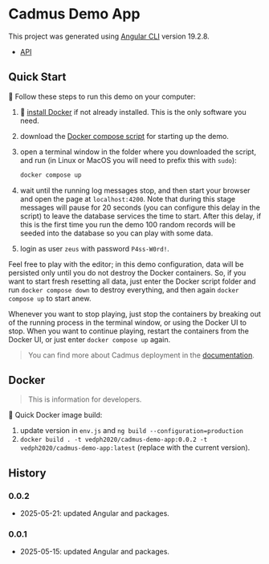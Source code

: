 # Cadmus Demo App

This project was generated using [Angular CLI](https://github.com/angular/angular-cli) version 19.2.8.

- [API](https://github.com/vedph/cadmus-demo-api)

## Quick Start

🚀 Follow these steps to run this demo on your computer:

1. 🐋 [install Docker](https://vedph.github.io/cadmus-doc/deploy/docker.html) if not already installed. This is the only software you need.
2. download the [Docker compose script](./docker-compose.yml) for starting up the demo.
3. open a terminal window in the folder where you downloaded the script, and run (in Linux or MacOS you will need to prefix this with `sudo`):

    ```sh
    docker compose up
    ```

4. wait until the running log messages stop, and then start your browser and open the page at `localhost:4200`. Note that during this stage messages will pause for 20 seconds (you can configure this delay in the script) to leave the database services the time to start. After this delay, if this is the first time you run the demo 100 random records will be seeded into the database so you can play with some data.
5. login as user `zeus` with password `P4ss-W0rd!`.

Feel free to play with the editor; in this demo configuration, data will be persisted only until you do not destroy the Docker containers. So, if you want to start fresh resetting all data, just enter the Docker script folder and run `docker compose down` to destroy everything, and then again `docker compose up` to start anew.

Whenever you want to stop playing, just stop the containers by breaking out of the running process in the terminal window, or using the Docker UI to stop. When you want to continue playing, restart the containers from the Docker UI, or just enter `docker compose up` again.

>You can find more about Cadmus deployment in the [documentation](https://vedph.github.io/cadmus-doc/deploy/).

## Docker

>This is information for developers.

🐋 Quick Docker image build:

1. update version in `env.js` and `ng build --configuration=production`
2. `docker build . -t vedph2020/cadmus-demo-app:0.0.2 -t vedph2020/cadmus-demo-app:latest` (replace with the current version).

## History

### 0.0.2

- 2025-05-21: updated Angular and packages.

### 0.0.1

- 2025-05-15: updated Angular and packages.
